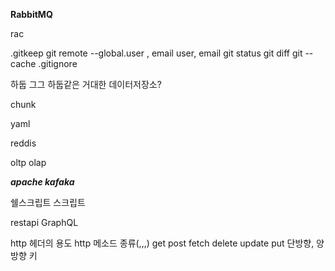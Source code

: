 
**RabbitMQ**

rac

.gitkeep
git remote
--global.user , email
user, email
git status
git diff
git --cache
.gitignore

하둡
그그 하둡같은 거대한 데이터저장소?

chunk

yaml



reddis

oltp
olap

***apache kafaka***

쉘스크립트
스크립트

restapi
GraphQL

http 헤더의 용도
http 메소드 종류(,,,)
	get
	post
	fetch
	delete
	update
	put
단방향, 양방향 키